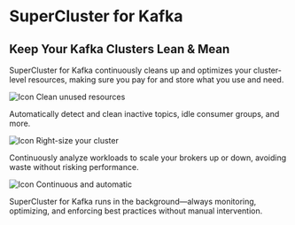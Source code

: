 # SuperCluster for Kafka

## Keep Your Kafka Clusters Lean & Mean

SuperCluster for Kafka continuously cleans up and optimizes your cluster-level resources, making sure you pay for and store what you use and need.

![Icon](https://cdn.prod.website-files.com/6834bf545aa0a8461c3bc7e7/6834bf545aa0a8461c3bcad0_Vector%20\(52\).svg) Clean unused resources

Automatically detect and clean inactive topics, idle consumer groups, and more.

![Icon](https://cdn.prod.website-files.com/6834bf545aa0a8461c3bc7e7/6834bf545aa0a8461c3bcad0_Vector%20\(52\).svg) Right-size your cluster

Continuously analyze workloads to scale your brokers up or down, avoiding waste without risking performance.

![Icon](https://cdn.prod.website-files.com/6834bf545aa0a8461c3bc7e7/6834bf545aa0a8461c3bcad0_Vector%20\(52\).svg) Continuous and automatic

SuperCluster for Kafka runs in the background—always monitoring, optimizing, and enforcing best practices without manual intervention.


